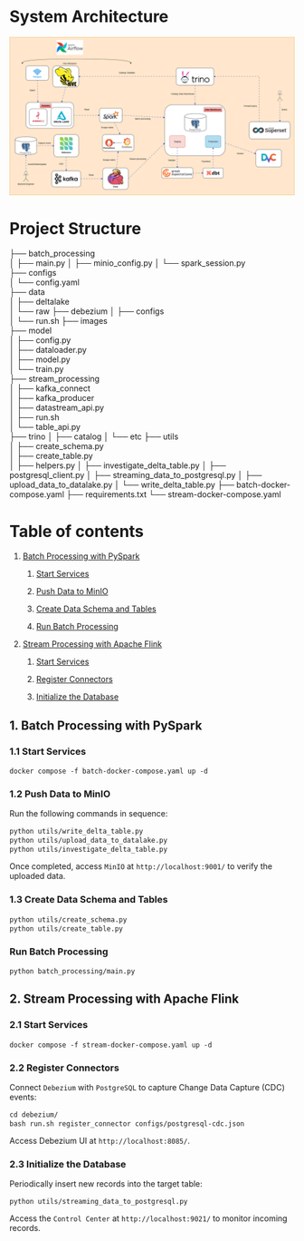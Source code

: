 # System Architecture
![](images/Architecture.svg)

# Project Structure
├── batch_processing                               
│    ├── main.py
│    ├── minio_config.py
│    └──  spark_session.py    
├── configs                              
│    └──  config.yaml              
├── data                               
│    ├── deltalake                                      
│    └── raw
├── debezium
│    ├── configs        
│    └── run.sh
├── images                            
├── model                              
│    ├── config.py                                      
│    ├── dataloader.py                             
│    ├── model.py                
│    └── train.py                    
├── stream_processing                             
│    ├── kafka_connect                       
│    ├── kafka_producer                
│    ├── datastream_api.py                  
│    ├── run.sh                 
│    └── table_api.py              
├── trino
│    ├── catalog
│    └── etc
├── utils                                           
│    ├── create_schema.py         
│    ├── create_table.py                         
│    ├── helpers.py
│    ├── investigate_delta_table.py
│    ├── postgresql_client.py
│    ├── streaming_data_to_postgresql.py
│    ├── upload_data_to_datalake.py
│    └── write_delta_table.py
├── batch-docker-compose.yaml
├── requirements.txt
└── stream-docker-compose.yaml

# Table of contents

1. [Batch Processing with PySpark](#1-batch-processing-with-pyspark)
    1. [Start Services](#11-start-services)

    2. [Push Data to MinIO](#12-push-data-to-minio)

    3. [Create Data Schema and Tables](#13-create-data-schema-and-tables)

    4. [Run Batch Processing](#14-run-batch-processing)

2. [Stream Processing with Apache Flink](#2-stream-processing-with-apache-flink)

    1. [Start Services](#21-start-services)

    2. [Register Connectors](#22-register-connectors)

    3. [Initialize the Database](#23-initialize-the-database)

## 1. Batch Processing with PySpark
### 1.1 Start Services
```shell
docker compose -f batch-docker-compose.yaml up -d
```
### 1.2 Push Data to MinIO
Run the following commands in sequence:
```shell
python utils/write_delta_table.py
python utils/upload_data_to_datalake.py
python utils/investigate_delta_table.py
```
Once completed, access `MinIO` at `http://localhost:9001/` to verify the uploaded data.

### 1.3 Create Data Schema and Tables
```shell
python utils/create_schema.py
python utils/create_table.py
```
### Run Batch Processing
```shell
python batch_processing/main.py
```

## 2. Stream Processing with Apache Flink
### 2.1 Start Services
```shell
docker compose -f stream-docker-compose.yaml up -d
```
### 2.2 Register Connectors
Connect `Debezium` with `PostgreSQL` to capture Change Data Capture (CDC) events:
```shell
cd debezium/
bash run.sh register_connector configs/postgresql-cdc.json
```
Access Debezium UI at `http://localhost:8085/`.


### 2.3 Initialize the Database
Periodically insert new records into the target table:
```shell
python utils/streaming_data_to_postgresql.py
```

Access the `Control Center` at `http://localhost:9021/` to monitor incoming records.
 